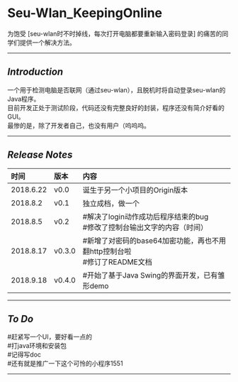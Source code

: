 # **Seu-Wlan_KeepingOnline**
为饱受 [seu-wlan时不时掉线，每次打开电脑都要重新输入密码登录] 的痛苦的同学们提供一个解决方法。

---
## ***Introduction***
一个用于检测电脑是否联网（通过seu-wlan），且脱机时将自动登录seu-wlan的Java程序。<br>
目前开发正处于测试阶段，代码还没有完整良好的封装，程序还没有简介好看的GUI。<br>
最惨的是，除了开发者自己，也没有用户（呜呜呜。

---
## ***Release Notes***
时间|版本|内容
:--|:--|:--
2018.6.22|v0.0|诞生于另一个小项目的Origin版本
2018.8.2|v0.1|独立成档，做一个
2018.8.5|v0.2|#解决了login动作成功后程序结束的bug<br>#修改了控制台输出文字的内容（时间）
2018.8.17|v0.3.0|#新增了对密码的base64加密功能，再也不用翻http控制台啦<br>#修订了README文档
2018.9.18|v0.4.0|#开始了基于Java Swing的界面开发，已有雏形demo

---
## ***To Do***
#赶紧写一个UI，要好看一点的<br>
#打java环境和安装包<br>
#记得写doc<br>
#还有就是推广一下这个可怜的小程序1551

---